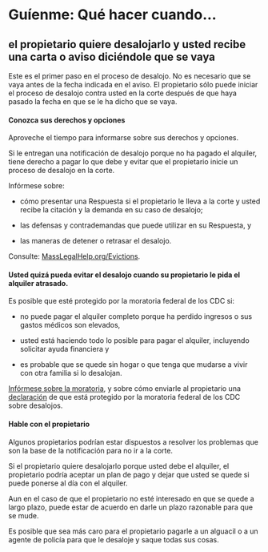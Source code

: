 ﻿# Guíenme: Qué hacer cuando...

## el propietario quiere desalojarlo y usted recibe una carta o aviso diciéndole que se vaya

Este es el primer paso en el proceso de desalojo. No es necesario que se vaya antes de la fecha indicada en el aviso. El propietario sólo puede iniciar el proceso de desalojo contra usted en la corte después de que haya pasado la fecha en que se le ha dicho que se vaya.

#### Conozca sus derechos y opciones

Aproveche el tiempo para informarse sobre sus derechos y opciones.

Si le entregan una notificación de desalojo porque no ha pagado el alquiler, tiene derecho a pagar lo que debe y evitar que el propietario inicie un proceso de desalojo en la corte.

Infórmese sobre:

- cómo presentar una Respuesta si el propietario le lleva a la corte y usted recibe la citación y la demanda en su caso de desalojo;

- las defensas y contrademandas que puede utilizar en su Respuesta, y

- las maneras de detener o retrasar el desalojo.

Consulte: [MassLegalHelp.org/Evictions](https://www.masslegalhelp.org/housing/lt1-pullout-12-evictions).

#### Usted quizá pueda evitar el desalojo cuando su propietario le pida el alquiler atrasado.

Es posible que esté protegido por la moratoria federal de los CDC si:

- no puede pagar el alquiler completo porque ha perdido ingresos o sus gastos médicos son elevados,

- usted está haciendo todo lo posible para pagar el alquiler, incluyendo solicitar ayuda financiera y

- es probable que se quede sin hogar o que tenga que mudarse a vivir con otra familia si lo desalojan.

[Infórmese sobre la moratoria](https://www.masslegalhelp.org/covid-19/housing), y sobre cómo enviarle al propietario una [declaración](https://MassLegalHelp.org/cdc-declaration.pdf) de que está protegido por la moratoria federal de los CDC sobre desalojos.

#### Hable con el propietario

Algunos propietarios podrían estar dispuestos a resolver los problemas que son la base de la notificación para no ir a la corte.

Si el propietario quiere desalojarlo porque usted debe el alquiler, el propietario podría aceptar un plan de pago y dejar que usted se quede si puede ponerse al día con el alquiler.

Aun en el caso de que el propietario no esté interesado en que se quede a largo plazo, puede estar de acuerdo en darle un plazo razonable para que se mude.

Es posible que sea más caro para el propietario pagarle a un alguacil o a un agente de policía para que le desaloje y saque todas sus cosas.
